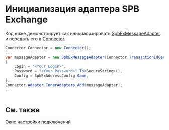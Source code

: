 # Инициализация адаптера SPB Exchange

Код ниже демонстрирует как инициализировать [SpbExMessageAdapter](xref:StockSharp.SpbEx.SpbExMessageAdapter) и передать его в [Connector](xref:StockSharp.Algo.Connector).

```cs
Connector Connector = new Connector();				
...				
var messageAdapter = new SpbExMessageAdapter(Connector.TransactionIdGenerator)
{
    Login = "<Your Login>",
    Password = "<Your Password>".To<SecureString>(),
    Config = SpbExAddressConfig.Game,
};
Connector.Adapter.InnerAdapters.Add(messageAdapter);
...	
							
```

## См. также

[Окно настройки подключений](../../../graphical_user_interface/connection_settings_window.md)
